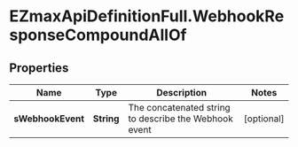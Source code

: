 # EZmaxApiDefinitionFull.WebhookResponseCompoundAllOf

## Properties

Name | Type | Description | Notes
------------ | ------------- | ------------- | -------------
**sWebhookEvent** | **String** | The concatenated string to describe the Webhook event | [optional] 



